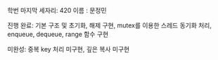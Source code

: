 학번 마지막 세자리: 420
이름 : 문정민

진행
완료: 기본 구조 및 초기화, 해제 구현, mutex를 이용한 스레드 동기화 처리, enqueue, dequeue, range 함수 구현

미완성: 중복 key 처리 미구현, 깊은 복사 미구현

